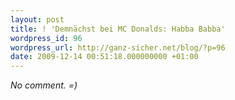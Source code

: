 ```yaml
---
layout: post
title: ! 'Demnächst bei MC Donalds: Habba Babba'
wordpress_id: 96
wordpress_url: http://ganz-sicher.net/blog/?p=96
date: 2009-12-14 00:51:18.000000000 +01:00
---
```


<em>No comment. =)</em> 

<object classid="clsid:d27cdb6e-ae6d-11cf-96b8-444553540000" width="560" height="340" codebase="http://download.macromedia.com/pub/shockwave/cabs/flash/swflash.cab#version=6,0,40,0"><param name="allowFullScreen" value="true" /><param name="allowscriptaccess" value="always" /><param name="src" value="http://www.youtube.com/v/B3zvzfAIsqc&amp;hl=de_DE&amp;fs=1&amp;color1=0x006699&amp;color2=0x54abd6" /><param name="allowfullscreen" value="true" /><embed type="application/x-shockwave-flash" width="560" height="340" src="http://www.youtube.com/v/B3zvzfAIsqc&amp;hl=de_DE&amp;fs=1&amp;color1=0x006699&amp;color2=0x54abd6" allowscriptaccess="always" allowfullscreen="true"></embed></object>

